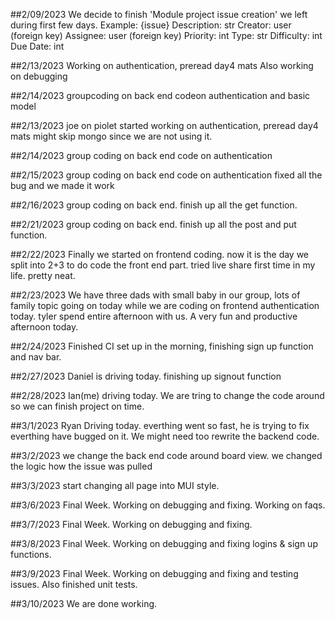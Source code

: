 ##2/09/2023
We decide to finish 'Module project issue creation' we left during first few days.
Example:
{issue}
Description: str
Creator: user (foreign key)
Assignee: user (foreign key)
Priority: int
Type: str
Difficulty: int
Due Date: int

##2/13/2023
Working on authentication, preread day4 mats
Also working on debugging

##2/14/2023
groupcoding on back end codeon authentication and basic model

##2/13/2023
joe on piolet
started working on authentication, preread day4 mats might skip mongo since we are not using it.

##2/14/2023
group coding on back end code on authentication

##2/15/2023
group coding on back end code on authentication fixed all the bug and we made it work

##2/16/2023
group coding on back end. finish up all the get function.

##2/21/2023
group coding on back end. finish up all the post and put function.

##2/22/2023
Finally we started on frontend coding. now it is the day we split into 2+3 to do code the front end part.
tried live share first time in my life. pretty neat.

##2/23/2023
We have three dads with small baby in our group, lots of family topic going on today while we are coding on frontend authentication today. tyler spend entire afternoon with us. A very fun and productive afternoon today.

##2/24/2023
Finished CI set up in the morning, finishing sign up function and nav bar.

##2/27/2023
Daniel is driving today. finishing up signout function

##2/28/2023
Ian(me) driving today. We are tring to change the code around so we can finish project on time.

##3/1/2023
Ryan Driving today. everthing went so fast, he is trying to fix everthing have bugged on it. We might need too rewrite the backend code.

##3/2/2023
we change the back end code around board view. we changed the logic how the issue was pulled

##3/3/2023
start changing all page into MUI style.

##3/6/2023
Final Week. Working on debugging and fixing. Working on faqs.

##3/7/2023
Final Week. Working on debugging and fixing.

##3/8/2023
Final Week. Working on debugging and fixing logins & sign up functions.

##3/9/2023
Final Week. Working on debugging and fixing and testing issues. Also finished unit tests.

##3/10/2023
We are done working.
